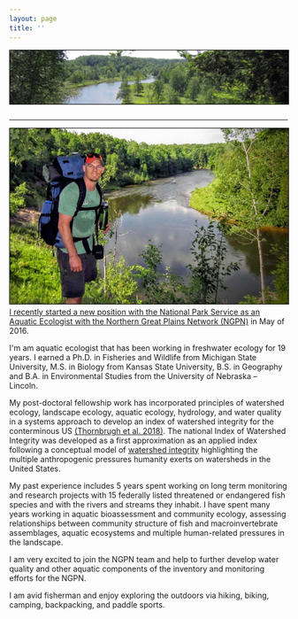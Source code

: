 ```yaml
---
layout: page
title: ''
---
```


<a href="http://dthor.github.io/" title="Darren Thornbrugh, Ph.D."><img class="pure-img" src="/images/Manistee_w1335x260.jpg" width="" height="" style="margin-bottom:10px; border:1px solid #000000;" alt="Darren Thornbrugh, Ph.D.">

---

<img src="/images/NGPN_Spring2016_DThornbrugh.jpg" class="pure-img" width="600px" align="left" style="float:left; margin-right:10px; margin-bottom:5px; border:1px solid #000000"/>

<p text-align:justify>I recently started a new position with the National Park Service as an Aquatic Ecologist with the <a href="https://www.nps.gov/im/ngpn/about-us.htm/">Northern Great Plains Network (NGPN)</a> in May of 2016.</p>

<p text-align:justify>I'm am aquatic ecologist that has been working in freshwater ecology for 19 years. I earned a Ph.D. in Fisheries and Wildlife from Michigan State University, M.S. in Biology from Kansas State University, B.S. in Geography and B.A. in Environmental Studies from the University of Nebraska – Lincoln.</p> 

<p text-align:justify>My post-doctoral fellowship work has incorporated principles of watershed ecology, landscape ecology, aquatic ecology, hydrology, and water quality in a systems approach to develop an index of watershed integrity for the conterminous US <a href="https://doi.org/10.1016/j.ecolind.2017.10.070">(Thornbrugh et al. 2018)</a>. The national Index of Watershed Integrity was developed as a first approximation as an applied index following a conceptual model of <a href="http://onlinelibrary.wiley.com/doi/10.1002/rra.2978/full/">watershed integrity</a> highlighting the multiple anthropogenic pressures humanity exerts on watersheds in the United States. </p>

<p text-align:justify>My past experience includes 5 years spent working on long term monitoring and research projects with 15 federally listed threatened or endangered fish species and with the rivers and streams they inhabit. I have spent many years working in aquatic bioassessment and community ecology, assessing relationships between community structure of fish and macroinvertebrate assemblages, aquatic ecosystems and multiple human-related pressures in the landscape.</p>

<p text-align:justify>I am very excited to join the NGPN team and help to further develop water quality and other aquatic components of the inventory and monitoring efforts for the NGPN.</p> 

<p text-align:justify>I am avid fisherman and enjoy exploring the outdoors via hiking, biking, camping, backpacking, and paddle sports.</p>
